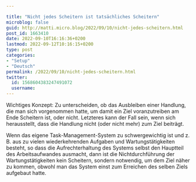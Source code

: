 ```yaml
---

title: "Nicht jedes Scheitern ist tatsächliches Scheitern"
microblog: false
guid: http://matti.micro.blog/2022/09/10/nicht-jedes-scheitern.html
post_id: 1663410
date: 2022-09-10T16:16:36+0200
lastmod: 2022-09-12T10:16:15+0200
type: post
categories:
- "Setup"
- "Deutsch"
permalink: /2022/09/10/nicht-jedes-scheitern.html
twitter:
  id: 1568604383247491072
  username:
---
```

<p>Wichtiges Konzept: Zu unterscheiden, ob das Ausbleiben einer Handlung, die man sich vorgenommen hatte, um damit ein Ziel voranzutreiben am Ende Scheitern ist, oder nicht. Letzteres kann der Fall sein, wenn sich herausstellt, dass die Handlung nicht (oder nicht mehr) zum Ziel beiträgt.</p>
<p>Wenn das eigene Task-Management-System zu schwergewichtig ist und z. B. aus zu vielen wiederkehrenden Aufgaben und Wartungstätigkeiten besteht, so dass die Aufrechterhaltung des Systems selbst den Hauptteil des Arbeitsaufwandes ausmacht, dann ist die Nichtdurchführung der Wartungstätigkeiten kein Scheitern, sondern notwendig, um dem Ziel näher zu kommen, obwohl man das System einst zum Erreichen des selben Ziels aufgebaut hatte.</p>
